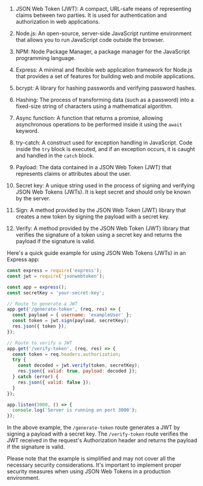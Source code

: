 1. JSON Web Token (JWT): A compact, URL-safe means of representing claims between two parties. It is used for authentication and authorization in web applications.

2. Node.js: An open-source, server-side JavaScript runtime environment that allows you to run JavaScript code outside the browser.

3. NPM: Node Package Manager, a package manager for the JavaScript programming language.

4. Express: A minimal and flexible web application framework for Node.js that provides a set of features for building web and mobile applications.

5. bcrypt: A library for hashing passwords and verifying password hashes.

6. Hashing: The process of transforming data (such as a password) into a fixed-size string of characters using a mathematical algorithm.

7. Async function: A function that returns a promise, allowing asynchronous operations to be performed inside it using the `await` keyword.

8. try-catch: A construct used for exception handling in JavaScript. Code inside the `try` block is executed, and if an exception occurs, it is caught and handled in the `catch` block.

9. Payload: The data contained in a JSON Web Token (JWT) that represents claims or attributes about the user.

10. Secret key: A unique string used in the process of signing and verifying JSON Web Tokens (JWTs). It is kept secret and should only be known by the server.

11. Sign: A method provided by the JSON Web Token (JWT) library that creates a new token by signing the payload with a secret key.

12. Verify: A method provided by the JSON Web Token (JWT) library that verifies the signature of a token using a secret key and returns the payload if the signature is valid.

Here's a quick guide example for using JSON Web Tokens (JWTs) in an Express app:

```javascript
const express = require('express');
const jwt = require('jsonwebtoken');

const app = express();
const secretKey = 'your-secret-key';

// Route to generate a JWT
app.get('/generate-token', (req, res) => {
  const payload = { username: 'exampleUser' };
  const token = jwt.sign(payload, secretKey);
  res.json({ token });
});

// Route to verify a JWT
app.get('/verify-token', (req, res) => {
  const token = req.headers.authorization;
  try {
    const decoded = jwt.verify(token, secretKey);
    res.json({ valid: true, payload: decoded });
  } catch (error) {
    res.json({ valid: false });
  }
});

app.listen(3000, () => {
  console.log('Server is running on port 3000');
});
```

In the above example, the `/generate-token` route generates a JWT by signing a payload with a secret key. The `/verify-token` route verifies the JWT received in the request's Authorization header and returns the payload if the signature is valid.

Please note that the example is simplified and may not cover all the necessary security considerations. It's important to implement proper security measures when using JSON Web Tokens in a production environment.